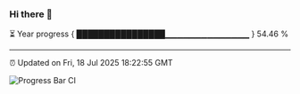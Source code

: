 ### Hi there 👋

⏳ Year progress { ████████████████▁▁▁▁▁▁▁▁▁▁▁▁▁▁ } 54.46 %

---

⏰ Updated on Fri, 18 Jul 2025 18:22:55 GMT

![Progress Bar CI](https://github.com/liununu/liununu/workflows/Progress%20Bar%20CI/badge.svg)
